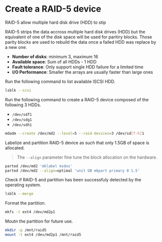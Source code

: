 # Create a RAID-5 device

RAID-5 allow multiple hard disk drive (HDD) to stip 

RAID-5 strips the data accross multiple hard disk drives (HDD) but the equivalent of one of the disk space will be used for paritiry blocks.
Those parity blocks are used to rebuild the data once a failed HDD was replace by a new one.

* **Number of disks**: minimum 3, maximum 16
* **Available space**: Sum of all HDDs - 1 HDD
* **Fault tolerance**: Only support single HDD failure for a limited time
* **I/O Performance**: Smaller the arrays are usually faster than large ones

Run the following command to list available ISCSI HDD.

```bash
lsblk --scsi
```

Run the following command to create a RAID-5 device composed of the following 3 HDDs.

* `/dev/sdf1`
* `/dev/sdg1`
* `/dev/sdh1`

```bash
mdadm --create /dev/md2 --level=5 --raid-devices=3 /dev/sd[f-h]1
```

Labelize and partition RAID-5 device as such that only 1.5GB of space is allocated.

> The `--align` parameter fine tune the block allocation on the hardware.

```bash
parted /dev/md2 'mklabel msdos'
parted /dev/md2 --align=optimal 'unit GB mkpart primary 0 1.5'
```

Check if RAID-5 and partition has been successfuly detected by the operating system.

```bash
lsblk --merge
```

Format the partition.

```bash
mkfs -t ext4 /dev/md2p1
```

Moutn the partition for future use.

```bash
mkdir -p /mnt/raid5
mount -t ext4 /dev/md2p1 /mnt/raid5
```